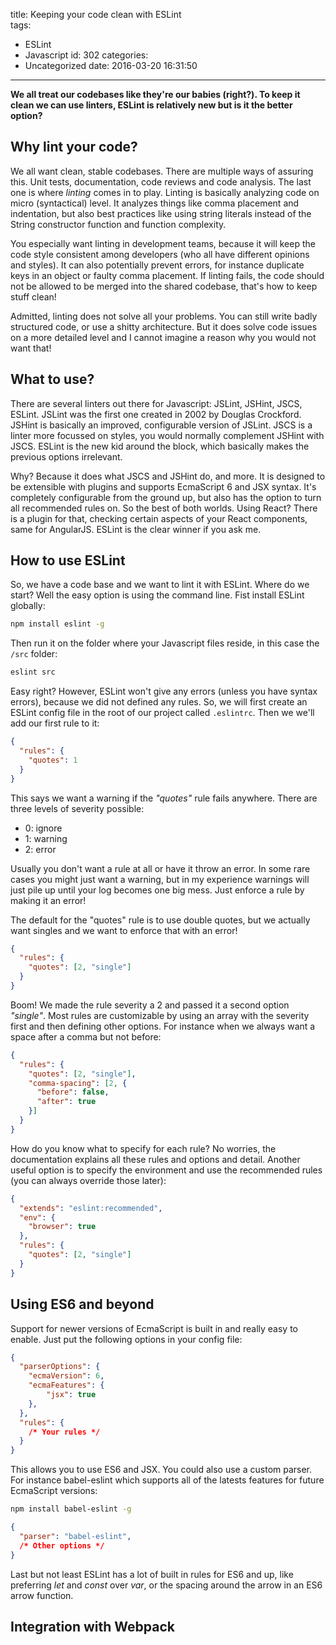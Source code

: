 title: Keeping your code clean with ESLint  
tags:
  - ESLint
  - Javascript
id: 302
categories:
  - Uncategorized
date: 2016-03-20 16:31:50
---

**We all treat our codebases like they're our babies (right?). To keep it clean we can use linters, ESLint is relatively new but is it the better option?**

<!-- more -->

## Why lint your code?

We all want clean, stable codebases. There are multiple ways of assuring this. Unit tests, documentation, code reviews and code analysis. The last one is where _linting_ comes in to play. Linting is basically analyzing code on micro (syntactical) level. It analyzes things like comma placement and indentation, but also best practices like using string literals instead of the String constructor function and function complexity.

You especially want linting in development teams, because it will keep the code style consistent among developers (who all have different opinions and styles). It can also potentially prevent errors, for instance duplicate keys in an object or faulty comma placement. If linting fails, the code should not be allowed to be merged into the shared codebase, that's how to keep stuff clean!

Admitted, linting does not solve all your problems. You can still write badly structured code, or use a shitty architecture. But it does solve code issues on a more detailed level and I cannot imagine a reason why you would not want that!

## What to use?

There are several linters out there for Javascript: JSLint, JSHint, JSCS, ESLint. JSLint was the first one created in 2002 by Douglas Crockford. JSHint is basically an improved, configurable version of JSLint. JSCS is a linter more focussed on styles, you would normally complement JSHint with JSCS. ESLint is the new kid around the block, which basically makes the previous options irrelevant.

Why? Because it does what JSCS and JSHint do, and more. It is designed to be extensible with plugins and supports EcmaScript 6 and JSX syntax. It's completely configurable from the ground up, but also has the option to turn all recommended rules on. So the best of both worlds. Using React? There is a plugin for that, checking certain aspects of your React components, same for AngularJS. ESLint is the clear winner if you ask me.

## How to use ESLint

So, we have a code base and we want to lint it with ESLint. Where do we start? Well the easy option is using the command line. Fist install ESLint globally:

```bash
npm install eslint -g
```

Then run it on the folder where your Javascript files reside, in this case the `/src` folder:

```bash
eslint src
```

Easy right? However, ESLint won't give any errors (unless you have syntax errors), because we did not defined any rules. So, we will first create an ESLint config file in the root of our project called `.eslintrc`. Then we we'll add our first rule to it:

```json
{
  "rules": {
    "quotes": 1
  }
}
```

This says we want a warning if the _"quotes"_ rule fails anywhere. There are three levels of severity possible:

- 0: ignore
- 1: warning
- 2: error

Usually you don't want a rule at all or have it throw an error. In some rare cases you might just want a warning, but in my experience warnings will just pile up until your log becomes one big mess. Just enforce a rule by making it an error!

The default for the "quotes" rule is to use double quotes, but we actually want singles and we want to enforce that with an error!

```json
{
  "rules": {
    "quotes": [2, "single"]
  }
}
```

Boom! We made the rule severity a 2 and passed it a second option _"single"_. Most rules are customizable by using an array with the severity first and then defining other options. For instance when we always want a space after a comma but not before:

```json
{
  "rules": {
    "quotes": [2, "single"],
    "comma-spacing": [2, {
      "before": false,
      "after": true
    }]
  }
}
```

How do you know what to specify for each rule? No worries, the documentation explains all these rules and options and detail. Another useful option is to specify the environment and use the recommended rules (you can always override those later):

```json
{
  "extends": "eslint:recommended",
  "env": {
    "browser": true
  },
  "rules": {
    "quotes": [2, "single"]
  }
}
```

## Using ES6 and beyond

Support for newer versions of EcmaScript is built in and really easy to enable. Just put the following options in your config file:

```json
{
  "parserOptions": {
    "ecmaVersion": 6,
    "ecmaFeatures": {
        "jsx": true
    },
  },
  "rules": {
    /* Your rules */
  }
}
```

This allows you to use ES6 and JSX. You could also use a custom parser. For instance babel-eslint which supports all of the latests features for future EcmaScript versions:

```bash
npm install babel-eslint -g
```

```json
{
  "parser": "babel-eslint",
  /* Other options */
}
```

Last but not least ESLint has a lot of built in rules for ES6 and up, like preferring _let_ and _const_ over _var_, or the spacing around the arrow in an ES6 arrow function.

## Integration with Webpack

